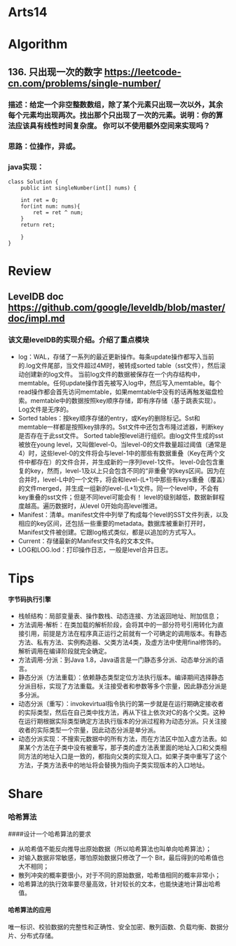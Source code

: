 Arts14
===

# Algorithm
## 136. 只出现一次的数字  <https://leetcode-cn.com/problems/single-number/>
### 描述：给定一个非空整数数组，除了某个元素只出现一次以外，其余每个元素均出现两次。找出那个只出现了一次的元素。说明：你的算法应该具有线性时间复杂度。 你可以不使用额外空间来实现吗？
### 思路：位操作，异或。
### java实现：
	class Solution {
	    public int singleNumber(int[] nums) {

		int ret = 0;
		for(int num: nums){
			ret = ret ^ num;
		}
		return ret;

	    }
	}
	
# Review
## LevelDB doc <https://github.com/google/leveldb/blob/master/doc/impl.md>  
### 该文是levelDB的实现介绍。介绍了重点模块
 - log：WAL，存储了一系列的最近更新操作。每条update操作都写入当前的.log文件尾部，当文件超过4M时，被转成sorted table（sst文件），然后滚动创建新的log文件。
当前log文件的数据被保存在一个内存结构中，memtable。任何update操作首先被写入log中，然后写入memtable。每个read操作都会首先访问memtable，如果memtable中没有的话再触发磁盘检索。memtable中的数据按照key顺序存储，即有序存储（基于跳表实现）。Log文件是无序的。
 - Sorted tables：按key顺序存储的entry，或Key的删除标记。Sst和memtable一样都是按照key排序的。Sst文件中还包含布隆过滤器，判断key是否存在于此sst文件。
Sorted table按level进行组织。由log文件生成的sst被放在young level，又叫做level-0。当level-0的文件数量超过阈值（通常是4）时，这些level-0的文件将会与level-1中的那些有数据重叠（Key在两个文件中都存在）的文件合并，并生成新的一序列level-1文件。
level-0会包含重复的key，然而，level-1及以上只会包含不同的“非重叠”的keys区间。因为在合并时，level-L中的一个文件，将会和level-(L+1)中那些有keys重叠（覆盖）的文件merged，并生成一组新的level-(L+1)文件。同一个level中，不会有key重叠的sst文件；但是不同level可能会有！
level的级别越低，数据新鲜程度越高。遍历数据时，从level 0开始向高level推进。
 - Manifest：清单。manifest文件中列举了构成每个level的SST文件列表，以及相应的key区间，还包括一些重要的metadata。数据库被重新打开时，Manifest文件被创建。它跟log格式类似，都是以追加的方式写入。
 - Current：存储最新的Manifest文件名的文本文件。
 - LOG和LOG.lod：打印操作日志，一般是level合并日志。


# Tips
#### 字节码执行引擎
 - 栈帧结构：局部变量表、操作数栈、动态连接、方法返回地址、附加信息；
 - 方法调用-解析：在类加载的解析阶段，会将其中的一部分符号引用转化为直接引用，前提是方法在程序真正运行之前就有一个可确定的调用版本。有静态方法、私有方法、实例构造器、父类方法4类，及虚方法中使用final修饰的。解析调用在编译阶段就完全确定。
 - 方法调用-分派：到Java 1.8，Java语言是一门静态多分派、动态单分派的语言。
 - 静态分派（方法重载）：依赖静态类型定位方法执行版本。编译期间选择静态分派目标，实现了方法重载。关注接受者和参数等多个宗量，因此静态分派是多分派。
 - 动态分派（重写）：invokevirtual指令执行的第一步就是在运行期确定接收者的实际类型，然后在自己类中找方法，再从下往上依次对C的各个父类。这种在运行期根据实际类型确定方法执行版本的分派过程称为动态分派。只关注接收者的实际类型一个宗量，因此动态分派是单分派。
 - 动态分派实现：不搜索元数据中的所有方法，而在方法区中加入虚方法表。如果某个方法在子类中没有被重写，那子类的虚方法表里面的地址入口和父类相同方法的地址入口是一致的，都指向父类的实现入口。如果子类中重写了这个方法，子类方法表中的地址将会替换为指向子类实现版本的入口地址。


# Share
### 哈希算法
####设计一个哈希算法的要求
 - 从哈希值不能反向推导出原始数据（所以哈希算法也叫单向哈希算法）；
 - 对输入数据非常敏感，哪怕原始数据只修改了一个 Bit，最后得到的哈希值也大不相同；
 - 散列冲突的概率要很小，对于不同的原始数据，哈希值相同的概率非常小；
 - 哈希算法的执行效率要尽量高效，针对较长的文本，也能快速地计算出哈希值。
#### 哈希算法的应用
唯一标识、校验数据的完整性和正确性、安全加密、散列函数、负载均衡、数据分片、分布式存储。

